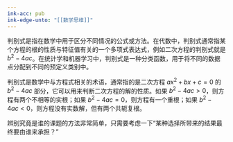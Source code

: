 ```yaml
---
ink-acc: pub
ink-edge-unto: "[[数学思维]]"
---
```


判别式是指在数学中用于区分不同情况的公式或方法。在代数中，判别式通常指某个方程的根的性质与特征值有关的一个多项式表达式，例如二次方程的判别式就是$b^2-4ac$。在统计学和机器学习中，判别式是一种分类函数，用于将不同的数据点分配到不同的预定义类别中。

判别式是数学中与方程式相关的术语，通常指的是二次方程 $ax^2+bx+c=0$ 的 $b^2-4ac$ 部分，它可以用来判断二次方程的解的性质。如果 $b^2-4ac>0$，则方程有两个不相等的实根；如果 $b^2-4ac=0$，则方程有一个重根；如果 $b^2-4ac<0$，则方程没有实数解，但有两个共轭复根。


辨别究竟是谁的课题的方法非常简单，只需要考虑一下“某种选择所带来的结果最终要由谁来承担？”